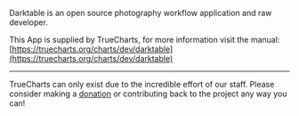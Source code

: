 Darktable is an open source photography workflow application and raw developer.

This App is supplied by TrueCharts, for more information visit the manual: [https://truecharts.org/charts/dev/darktable](https://truecharts.org/charts/dev/darktable)

---

TrueCharts can only exist due to the incredible effort of our staff.
Please consider making a [donation](https://truecharts.org/sponsor) or contributing back to the project any way you can!

